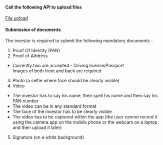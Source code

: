 
#### Call the following API to upload files

[File upload]()

#### Submission of documents
The investor is required to submit the following mandatory documents - 
1. Proof Of Identity (PAN)
2. Proof of Address
* Currently two are accepted - Driving license/Passport<br>
Images of both front and back are required
3. Photo (a selfie where face should be clearly visible)
4. Video
* The investor has to say his name, then spell his name and then say his PAN number
* The video can be in any standard format
* The face of the investor has to be clearly visible
* The video has to be captured within the app (the user cannot record it using the camera app on the mobile phone or the webcam on a laptop and then upload it later)
5. Signature (on a white background)
